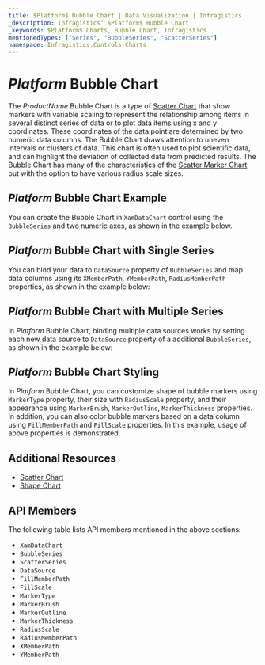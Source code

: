 ```yaml
---
title: $Platform$ Bubble Chart | Data Visualization | Infragistics
_description: Infragistics' $Platform$ Bubble Chart
_keywords: $Platform$ Charts, Bubble Chart, Infragistics
mentionedTypes: ["Series", "BubbleSeries", "ScatterSeries"]
namespace: Infragistics.Controls.Charts
---
```

# $Platform$ Bubble Chart

The $ProductName$ Bubble Chart is a type of [Scatter Chart](scatter-chart.md) that show markers with variable scaling to represent the relationship among items in several distinct series of data or to plot data items using x and y coordinates. These coordinates of the data point are determined by two numeric data columns. The Bubble Chart draws attention to uneven intervals or clusters of data. This chart is often used to plot scientific data, and can highlight the deviation of collected data from predicted results. The Bubble Chart has many of the characteristics of the [Scatter Marker Chart](scatter-chart.md#$Platform$-scatter-marker-chart) but with the option to have various radius scale sizes.

## $Platform$ Bubble Chart Example

You can create the Bubble Chart in `XamDataChart` control using the `BubbleSeries` and two numeric axes, as shown in the example below.

<code-view style="height: 600px"
           data-demos-base-url="{environment:dvDemosBaseUrl}"
           iframe-src="{environment:dvDemosBaseUrl}/charts/data-chart-scatter-bubble-chart-multiple-sources"
           github-src="charts/data-chart/scatter-bubble-chart-multiple-sources"
           alt="$Platform$ Bubble Chart Example" >
</code-view>

<div class="divider--half"></div>

## $Platform$ Bubble Chart with Single Series

You can bind your data to `DataSource` property of `BubbleSeries` and map data columns using its `XMemberPath`, `YMemberPath`, `RadiusMemberPath` properties, as shown in the example below:

<code-view style="height: 600px"
           data-demos-base-url="{environment:dvDemosBaseUrl}"
           iframe-src="{environment:dvDemosBaseUrl}/charts/data-chart-scatter-bubble-chart-single-source"
           github-src="charts/data-chart/scatter-bubble-chart-single-source"
           alt="$Platform$ Bubble Chart with Single Series" >
</code-view>

<div class="divider--half"></div>

## $Platform$ Bubble Chart with Multiple Series

In $Platform$ Bubble Chart, binding multiple data sources works by setting each new data source to `DataSource` property of a additional `BubbleSeries`, as shown in the example below:

<code-view style="height: 600px"
           data-demos-base-url="{environment:dvDemosBaseUrl}"
           iframe-src="{environment:dvDemosBaseUrl}/charts/data-chart-scatter-bubble-chart-multiple-sources"
           github-src="charts/data-chart/scatter-bubble-chart-multiple-sources"
           alt="$Platform$ Bubble Chart with Multiple Series" >
</code-view>

<div class="divider--half"></div>

## $Platform$ Bubble Chart Styling

In $Platform$ Bubble Chart, you can customize shape of bubble markers using `MarkerType` property, their size with `RadiusScale` property, and their appearance using `MarkerBrush`, `MarkerOutline`, `MarkerThickness` properties. In addition, you can also color bubble markers based on a data column using `FillMemberPath` and `FillScale` properties. In this example, usage of above properties is demonstrated.

<code-view style="height: 600px"
           data-demos-base-url="{environment:dvDemosBaseUrl}"
           iframe-src="{environment:dvDemosBaseUrl}/charts/data-chart-scatter-bubble-chart-styling"
           github-src="charts/data-chart/scatter-bubble-chart-styling"
           alt="$Platform$ Bubble Chart Styling" >
</code-view>

<div class="divider--half"></div>

## Additional Resources

- [Scatter Chart](scatter-chart.md)
- [Shape Chart](shape-chart.md)


## API Members

The following table lists API members mentioned in the above sections:

- `XamDataChart`
- `BubbleSeries`
- `ScatterSeries`
- `DataSource`
- `FillMemberPath`
- `FillScale`
- `MarkerType`
- `MarkerBrush`
- `MarkerOutline`
- `MarkerThickness`
- `RadiusScale`
- `RadiusMemberPath`
- `XMemberPath`
- `YMemberPath`
